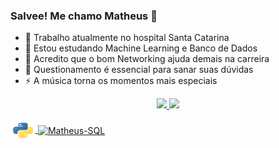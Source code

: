 ### Salvee! Me chamo Matheus 👋

- 🔭 Trabalho atualmente no hospital Santa Catarina
- 🌱 Estou estudando Machine Learning e Banco de Dados
- 👯 Acredito que o bom Networking ajuda demais na carreira
- 🤔 Questionamento é essencial para sanar suas dúvidas
- ⚡ A música torna os momentos mais especiais

<div align="center">
  <a href="https://github.com/MatheusPiske">
  <img height="180em" src="https://github-readme-stats.vercel.app/api?username=MatheusPiske&show_icons=true&theme=dark&include_all_commits=true&count_private=true"/>
  <img height="180em" src="https://github-readme-stats.vercel.app/api/top-langs/?username=MatheusPiske&layout=compact&langs_count=7&theme=dark"/>
</div>

  <div style="display: inline_block"><br>
  <img align="center" alt="Matheus-Python" height="30" width="40" src="https://raw.githubusercontent.com/devicons/devicon/master/icons/python/python-original.svg">
  <img align="center" alt="Matheus-SQL" height="30" width="40" 
 src="https://cdn.jsdelivr.net/gh/devicons/devicon/icons/mysql/mysql-original.svg" />
